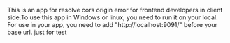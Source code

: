 This is an app  for resolve cors origin error for frontend developers in client side.To use this app in Windows or linux, you need to run it on your local.
For use in your app, you need to add 
 "http://localhost:9091/" before your base url.
just for test
